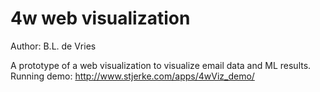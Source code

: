 # 4w web visualization

Author: B.L. de Vries

A prototype of a web visualization to visualize email data and ML results. Running demo: http://www.stjerke.com/apps/4wViz_demo/